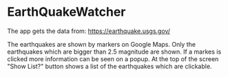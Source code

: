# EarthQuakeWatcher

The app gets the data from: https://earthquake.usgs.gov/

The earthquakes are shown by markers on Google Maps. Only the earthquakes which are bigger than 2.5 magnitude are shown. 
If a markes is clicked more information can be seen on a popup. At the top of the screen "Show List?" button shows a 
list of the earthquakes which are clickable. 
